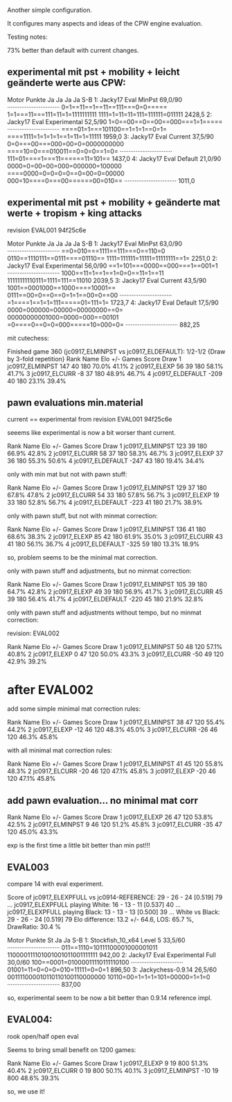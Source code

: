 Another simple configuration.

It configures many aspects and ideas of the CPW engine evaluation.




Testing notes:


73% better than default with current changes.


## experimental mit pst + mobility + leicht geänderte werte aus CPW:     

Motor                     Punkte                              Ja                             Ja                             Ja                             Ja    S-B
1: Jacky17 Eval MinPst       69,0/90 ······························ 0=1==11==1==11==111===0=0===== 1=1===11===111=11=1=1111111111 1111=1=11=11=111=111111=011111  2428,5
2: Jacky17 Eval Experimental 52,5/90 1=0==00==0==00==000===1=1===== ······························ ====01=1===101100==1=1=1==0=1= ====1111=1=1=1=1==1=11=1=11111  1959,0
3: Jacky17 Eval Current      37,5/90 0=0===00===000=00=0=0000000000 ====10=0===010011==0=0=0==1=0= ······························ 111=01====1===11======11=101==  1437,0
4: Jacky17 Eval Default      21,0/90 0000=0=00=00=000=000000=100000 ====0000=0=0=0=0==0=00=0=00000 000=10====0===00======00=010== ······························  1011,0
                                                                 

## experimental mit pst + mobility + geänderte mat werte + tropism + king attacks

revision EVAL001 94f25c6e

Motor                     Punkte                              Ja                             Ja                             Ja                             Ja    S-B
1: Jacky17 Eval MinPst       63,0/90 ······························ ==0=010===1111==111===0==110=0 0110==1110111==0111====01110== 1111=111111=11111=11111111==1=  2251,0
2: Jacky17 Eval Experimental 56,0/90 ==1=101===0000==000===1==001=1 ······························ 1000==11=1==1==1=0=0==11=1==11 11111111110111=1111=111==11010  2039,5
3: Jacky17 Eval Current      43,5/90 1001==0001000==1000====10001== 0111==00=0==0==0=1=1==00=0==00 ······························ =1====1==1=1=111=====01=111=1=  1723,7
4: Jacky17 Eval Default      17,5/90 0000=000000=00000=00000000==0= 00000000001000=0000=000==00101 =0====0==0=0=000=====10=000=0= ······························  882,25


mit cutechess:

Finished game 360 (jc0917_ELMINPST vs jc0917_ELDEFAULT): 1/2-1/2 {Draw by 3-fold repetition}
Rank Name                          Elo     +/-   Games   Score    Draw
1 jc0917_ELMINPST               147      40     180   70.0%   41.1%
2 jc0917_ELEXP                   56      39     180   58.1%   41.7%
3 jc0917_ELCURR                  -8      37     180   48.9%   46.7%
4 jc0917_ELDEFAULT             -209      40     180   23.1%   39.4%

## pawn evaluations min.material

current == experimental from   revision EVAL001 94f25c6e


seeems like experimental is now a bit worser thant current.


Rank Name                          Elo     +/-   Games   Score    Draw
1 jc0917_ELMINPST               123      39     180   66.9%   42.8%
2 jc0917_ELCURR                  58      37     180   58.3%   46.7%
3 jc0917_ELEXP                   37      36     180   55.3%   50.6%
4 jc0917_ELDEFAULT             -247      43     180   19.4%   34.4%


only with min mat but not with pawn stuff:

Rank Name                          Elo     +/-   Games   Score    Draw
1 jc0917_ELMINPST               129      37     180   67.8%   47.8%
2 jc0917_ELCURR                  54      33     180   57.8%   56.7%
3 jc0917_ELEXP                   19      33     180   52.8%   56.7%
4 jc0917_ELDEFAULT             -223      41     180   21.7%   38.9%


     
only with pawn stuff, but not with minmat correction:


Rank Name                          Elo     +/-   Games   Score    Draw
1 jc0917_ELMINPST               136      41     180   68.6%   38.3%
2 jc0917_ELEXP                   85      42     180   61.9%   35.0%
3 jc0917_ELCURR                  43      41     180   56.1%   36.7%
4 jc0917_ELDEFAULT             -325      59     180   13.3%   18.9%
                   
so, problem seems to be the minimal mat correction. 


only with pawn stuff and adjustments, but no minmat correction:

Rank Name                          Elo     +/-   Games   Score    Draw
1 jc0917_ELMINPST               105      39     180   64.7%   42.8%
2 jc0917_ELEXP                   49      39     180   56.9%   41.7%
3 jc0917_ELCURR                  45      39     180   56.4%   41.7%
4 jc0917_ELDEFAULT             -220      45     180   21.9%   32.8%


only with pawn stuff and adjustments without tempo, but no minmat correction:

revision: EVAL002


Rank Name                          Elo     +/-   Games   Score    Draw
1 jc0917_ELMINPST                50      48     120   57.1%   40.8%
2 jc0917_ELEXP                    0      47     120   50.0%   43.3%
3 jc0917_ELCURR                 -50      49     120   42.9%   39.2%
 
# after EVAL002

add some simple minimal mat correction rules:


Rank Name                          Elo     +/-   Games   Score    Draw
1 jc0917_ELMINPST                38      47     120   55.4%   44.2%
2 jc0917_ELEXP                  -12      46     120   48.3%   45.0%
3 jc0917_ELCURR                 -26      46     120   46.3%   45.8%
                            

with all minimal mat correction rules:

Rank Name                          Elo     +/-   Games   Score    Draw
1 jc0917_ELMINPST                41      45     120   55.8%   48.3%
2 jc0917_ELCURR                 -20      46     120   47.1%   45.8%
3 jc0917_ELEXP                  -20      46     120   47.1%   45.8%

                    
## add pawn evaluation... no minimal mat corr


Rank Name                          Elo     +/-   Games   Score    Draw
1 jc0917_ELEXP                   26      47     120   53.8%   42.5%
2 jc0917_ELMINPST                 9      46     120   51.2%   45.8%
3 jc0917_ELCURR                 -35      47     120   45.0%   43.3%


exp is the first time a little bit better than min pst!!!

## EVAL003

compare 14 with eval experiment.

Score of jc0917_ELEXPFULL vs jc0914-REFERENCE: 29 - 26 - 24  [0.519] 79
...      jc0917_ELEXPFULL playing White: 16 - 13 - 11  [0.537] 40
...      jc0917_ELEXPFULL playing Black: 13 - 13 - 13  [0.500] 39
...      White vs Black: 29 - 26 - 24  [0.519] 79
Elo difference: 13.2 +/- 64.6, LOS: 65.7 %, DrawRatio: 30.4 %



Motor                          Punkte                              St                             Ja                             Ja    S-B
1: Stockfish_10_x64 Level 5       33,5/60 ······························ 011==1110=10111100001000001011 110000111101001001011001111111  942,00
2: Jacky17 Eval Experimental Full 30,0/60 100==0001=01000011110111110100 ······························ 01001=11=0=0=0=010=11111=0=0=1  896,50
3: Jackychess-0.9.14              26,5/60 001111000010110110100110000000 10110=00=1=1=1=101=00000=1=1=0 ······························  837,00
 
so, experimental seem to be now a bit better than 0.9.14 reference impl.

          
## EVAL004:

rook open/half open eval
                        

Seems to bring small benefit on 1200 games:

Rank Name                          Elo     +/-   Games   Score    Draw
1 jc0917_ELEXP                    9      19     800   51.3%   40.4%
2 jc0917_ELCURR                   0      19     800   50.1%   40.1%
3 jc0917_ELMINPST               -10      19     800   48.6%   39.3% 
                                          
so, we use it!




